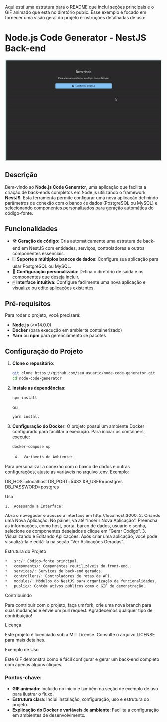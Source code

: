 Aqui está uma estrutura para o README que inclui seções principais e o GIF animado que está no diretório public. Esse exemplo é focado em fornecer uma visão geral do projeto e instruções detalhadas de uso:

# Node.js Code Generator - NestJS Back-end

![Node.js Code Generator](./public/node-gen-fre.gif)

## Descrição
Bem-vindo ao **Node.js Code Generator**, uma aplicação que facilita a criação de back-ends completos em Node.js utilizando o framework **NestJS**. Esta ferramenta permite configurar uma nova aplicação definindo parâmetros de conexão com o banco de dados (PostgreSQL ou MySQL) e selecionando componentes personalizados para geração automática do código-fonte. 

## Funcionalidades
- 🛠 **Geração de código**: Cria automaticamente uma estrutura de back-end em NestJS com entidades, serviços, controladores e outros componentes essenciais.
- 🗄 **Suporte a múltiplos bancos de dados**: Configure sua aplicação para usar PostgreSQL ou MySQL.
- 📂 **Configuração personalizada**: Defina o diretório de saída e os componentes que deseja incluir.
- 🖱 **Interface intuitiva**: Configure facilmente uma nova aplicação e visualize ou edite aplicações existentes.

## Pré-requisitos
Para rodar o projeto, você precisará:
- **Node.js** (>=14.0.0)
- **Docker** (para execução em ambiente containerizado)
- **Yarn** ou **npm** para gerenciamento de pacotes

## Configuração do Projeto

1. **Clone o repositório**:
    ```bash
    git clone https://github.com/seu_usuario/node-code-generator.git
    cd node-code-generator
    ```

2. **Instale as dependências**:
    ```bash
    npm install
    ```
    ou
    ```bash
    yarn install
    ```

3. **Configuração do Docker**:
   O projeto possui um ambiente Docker configurado para facilitar a execução. Para iniciar os containers, execute:
   ```bash
   docker-compose up

	4.	Variáveis de Ambiente:
Para personalizar a conexão com o banco de dados e outras configurações, ajuste as variáveis no arquivo .env. Exemplo:

DB_HOST=localhost
DB_PORT=5432
DB_USER=postgres
DB_PASSWORD=postgres



Uso

	1.	Acessando a Interface:
Abra o navegador e acesse a interface em http://localhost:3000.
	2.	Criando uma Nova Aplicação:
No painel, vá até “Inserir Nova Aplicação”. Preencha as informações, como host, porta, banco de dados, usuário e senha, selecione os componentes desejados e clique em “Gerar Código”.
	3.	Visualizando e Editando Aplicações:
Após criar uma aplicação, você pode visualizá-la e editá-la na seção “Ver Aplicações Geradas”.

Estrutura do Projeto

	•	src/: Código-fonte principal.
	•	components/: Componentes reutilizáveis do front-end.
	•	services/: Serviços de back-end gerados.
	•	controllers/: Controladores de rotas de API.
	•	modules/: Módulos do NestJS para organização de funcionalidades.
	•	public/: Contém ativos públicos como o GIF de demonstração.

Contribuindo

Para contribuir com o projeto, faça um fork, crie uma nova branch para suas mudanças e envie um pull request. Agradecemos qualquer tipo de contribuição!

Licença

Este projeto é licenciado sob a MIT License. Consulte o arquivo LICENSE para mais detalhes.

Exemplo de Uso

Este GIF demonstra como é fácil configurar e gerar um back-end completo com apenas alguns cliques.

### Pontos-chave:
- **GIF animado**: Incluído no início e também na seção de exemplo de uso para ilustrar o fluxo.
- **Estrutura clara**: Inclui instalação, configuração, uso e estrutura do projeto.
- **Explicação do Docker e variáveis de ambiente**: Facilita a configuração em ambientes de desenvolvimento.